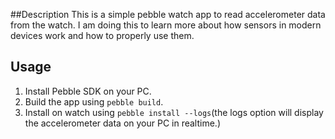 ##Description
This is a simple pebble watch app to read accelerometer data from the watch. I am doing this to learn more about how sensors in modern devices work and how to properly use them.

## Usage
1. Install Pebble SDK on your PC.
2. Build the app using `pebble build`.
3. Install on watch using `pebble install --logs`(the logs option will display the accelerometer data on your PC in realtime.)
